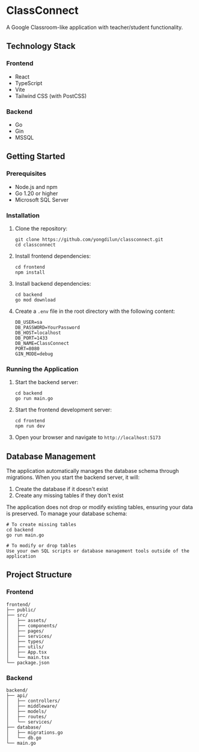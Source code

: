 # ClassConnect

A Google Classroom-like application with teacher/student functionality.

## Technology Stack

### Frontend
- React
- TypeScript
- Vite
- Tailwind CSS (with PostCSS)

### Backend
- Go
- Gin
- MSSQL

## Getting Started

### Prerequisites
- Node.js and npm
- Go 1.20 or higher
- Microsoft SQL Server

### Installation

1. Clone the repository:
   ```
   git clone https://github.com/yongdilun/classconnect.git
   cd classconnect
   ```

2. Install frontend dependencies:
   ```
   cd frontend
   npm install
   ```

3. Install backend dependencies:
   ```
   cd backend
   go mod download
   ```

4. Create a `.env` file in the root directory with the following content:
   ```
   DB_USER=sa
   DB_PASSWORD=YourPassword
   DB_HOST=localhost
   DB_PORT=1433
   DB_NAME=ClassConnect
   PORT=8080
   GIN_MODE=debug
   ```

### Running the Application

1. Start the backend server:
   ```
   cd backend
   go run main.go
   ```

2. Start the frontend development server:
   ```
   cd frontend
   npm run dev
   ```

3. Open your browser and navigate to `http://localhost:5173`

## Database Management

The application automatically manages the database schema through migrations. When you start the backend server, it will:

1. Create the database if it doesn't exist
2. Create any missing tables if they don't exist

The application does not drop or modify existing tables, ensuring your data is preserved. To manage your database schema:

```
# To create missing tables
cd backend
go run main.go

# To modify or drop tables
Use your own SQL scripts or database management tools outside of the application
```

## Project Structure

### Frontend
```
frontend/
├── public/
├── src/
│   ├── assets/
│   ├── components/
│   ├── pages/
│   ├── services/
│   ├── types/
│   ├── utils/
│   ├── App.tsx
│   └── main.tsx
└── package.json
```

### Backend
```
backend/
├── api/
│   ├── controllers/
│   ├── middleware/
│   ├── models/
│   ├── routes/
│   └── services/
├── database/
│   ├── migrations.go
│   └── db.go
└── main.go
```
